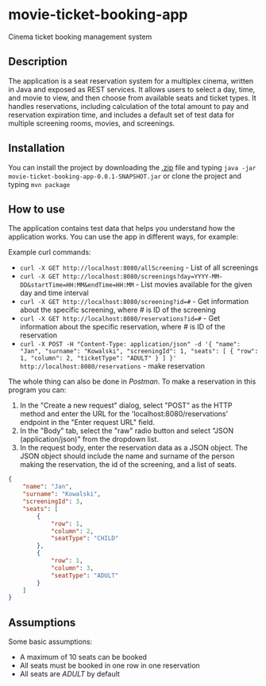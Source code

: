 # movie-ticket-booking-app
Cinema ticket booking management system

Description
----

The application is a seat reservation system for a multiplex cinema, written in Java and exposed as REST services. It allows users to select a day, time, and movie to view, and then choose from available seats and ticket types. It handles reservations, including calculation of the total amount to pay and reservation expiration time, and includes a default set of test data for multiple screening rooms, movies, and screenings.

Installation
----

You can install the project by downloading the [.zip](https://github.com/Mroxny/movie-ticket-booking-app/releases/) file and typing `java -jar movie-ticket-booking-app-0.0.1-SNAPSHOT.jar` or clone the project and typing `mvn package`


How to use
----
The application contains test data that helps you understand how the application works. You can use the app in different ways, for example:

Example curl commands:
* `curl -X GET http://localhost:8080/allScreening` - List of all screenings
* `curl -X GET http://localhost:8080/screenings?day=YYYY-MM-DD&startTime=HH:MM&endTime=HH:MM` - List movies available for the given day and time interval
* `curl -X GET http://localhost:8080/screening?id=#` - Get information about the specific screening, where *#* is ID of the screening
* `curl -X GET http://localhost:8080/reservations?id=#` - Get information about the specific reservation, where *#* is ID of the reservation
* `curl -X POST -H "Content-Type: application/json" -d '{ "name": "Jan", "surname": "Kowalski", "screeningId": 1, "seats": [ { "row": 1, "column": 2, "ticketType": "ADULT" } ] }' http://localhost:8080/reservations` - make reservation

The whole thing can also be done in *Postman*. To make a reservation in this program you can:
1. In the "Create a new request" dialog, select "POST" as the HTTP method and enter the URL for the 'localhost:8080/reservations' endpoint in the "Enter request URL" field.
2. In the "Body" tab, select the "raw" radio button and select "JSON (application/json)" from the dropdown list.
3. In the request body, enter the reservation data as a JSON object. The JSON object should include the name and surname of the person making the reservation, the id of the screening, and a list of seats.
```JSON
{
    "name": "Jan",
    "surname": "Kowalski",
    "screeningId": 3,
    "seats": [
        {
            "row": 1,
            "column": 2,
            "seatType": "CHILD"
        },
        {
            "row": 1,
            "column": 3,
            "seatType": "ADULT"
        }
    ]
}
```

Assumptions
----
Some basic assumptions:
* A maximum of 10 seats can be booked
* All seats must be booked in one row in one reservation
* All seats are *ADULT* by default


